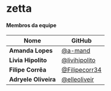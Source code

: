 # zetta

#### **Membros da equipe**

| Nome                  |  GitHub                                             |
|-----------------------|-----------------------------------------------------|
| **Amanda Lopes**      |  [@a-mand](https://github.com/a-mand)               |
| **Livia Hipolito**    |  [@livihipolito](https://github.com/liviahipolito)  |
| **Filipe Corrêa**     |  [@Filipecorr34](https://github.com/Filipecorr34)   |
| **Adryele Oliveira**  |  [@elleoliveir](https://github.com/elleoliveir)     |

